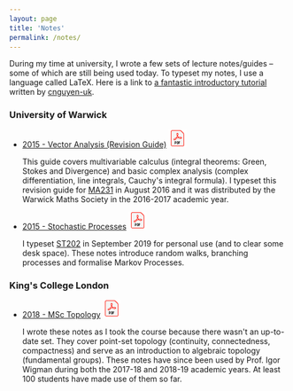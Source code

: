 ```yaml
---
layout: page
title: 'Notes'
permalink: /notes/
---
```


<p>During my time at university, I wrote a few sets of lecture notes/guides – some of which are still being used today. To typeset my notes, I use a language called LaTeX. Here is a link to <a href="https://github.com/cnguyen-uk/Getting-Started-With-LaTeX">a fantastic introductory tutorial</a> written by <a href="https://github.com/cnguyen-uk">cnguyen-uk</a>.</p>

<h3>University of Warwick</h3>
<ul>
    <li>
        <a href="/assets/notes/MA231_Benyattou.pdf">2015 - Vector Analysis (Revision Guide)</a> <img src="/assets/images/pdf-logo.png" class="icon">
        <p>This guide covers multivariable calculus (integral theorems: Green, Stokes and Divergence) and basic complex analysis (complex differentiation, line integrals, Cauchy's integral formula). I typeset this revision guide for <a href="https://warwick.ac.uk/services/aro/dar/quality/modules/undergraduate/ma/ma231/">MA231</a> in August 2016 and it was distributed by the Warwick Maths Society in the 2016-2017 academic year.</p>
    </li>
    <li>
        <p><a href="/assets/notes/ST202_Benyattou.pdf">2015 - Stochastic Processes</a> <img src="/assets/images/pdf-logo.png" class="icon"></p>
        <p>I typeset <a href="https://warwick.ac.uk/fac/sci/statistics/currentstudents/modules/st2/st202">ST202</a> in September 2019 for personal use (and to clear some desk space). These notes introduce random walks, branching processes and formalise Markov Processes.</p>
    </li>
</ul>
<h3>King's College London</h3>
<ul>
    <li>
        <p><a href="/assets/notes/7CCM327BT_Benyattou.pdf">2018 - MSc Topology</a> <img src="/assets/images/pdf-logo.png" class="icon"></p>
        <p>I wrote these notes as I took the course because there wasn't an up-to-date set. They cover point-set topology (continuity, connectedness, compactness) and serve as an introduction to algebraic topology (fundamental groups). These notes have since been used by Prof. Igor Wigman during both the 2017-18 and 2018-19 academic years. At least 100 students have made use of them so far.</p>
    </li>
</ul>